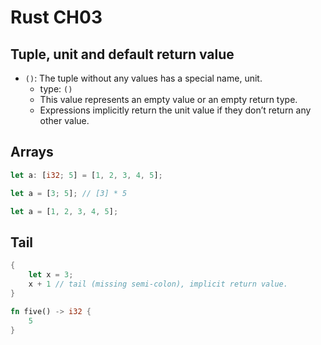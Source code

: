 # Rust CH03

## Tuple, unit and default return value

- `()`: The tuple without any values has a special name, unit.
  - type: `()`
  - This value represents an empty value or an empty return type.
  - Expressions implicitly return the unit value if they don’t return any other value.

## Arrays

```rust
let a: [i32; 5] = [1, 2, 3, 4, 5];

let a = [3; 5]; // [3] * 5

let a = [1, 2, 3, 4, 5];
```

## Tail

```rust
{
    let x = 3;
    x + 1 // tail (missing semi-colon), implicit return value.
}
```

```rust
fn five() -> i32 {
    5
}
```
